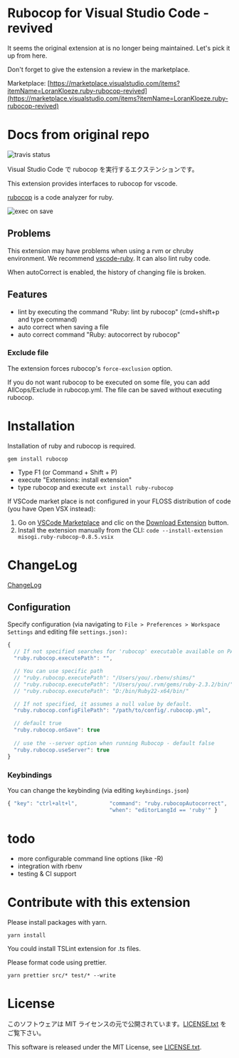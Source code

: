 

# Rubocop for Visual Studio Code - revived
It seems the original extension at is no longer being maintained. Let's pick it up from here.

Don't forget to give the extension a review in the marketplace.

Marketplace: [https://marketplace.visualstudio.com/items?itemName=LoranKloeze.ruby-rubocop-revived](https://marketplace.visualstudio.com/items?itemName=LoranKloeze.ruby-rubocop-revived)

# Docs from original repo

![travis status](https://travis-ci.org/misogi/vscode-ruby-rubocop.svg?branch=master)

Visual Studio Code で rubocop を実行するエクステンションです。

This extension provides interfaces to rubocop for vscode.

[rubocop](https://github.com/bbatsov/rubocop) is a code analyzer for ruby.

![exec on save](./images/onsave.gif)

## Problems

This extension may have problems when using a rvm or chruby environment.
We recommend [vscode-ruby](https://marketplace.visualstudio.com/items?itemName=rebornix.Ruby). It can also lint ruby code.

When autoCorrect is enabled, the history of changing file is broken.

## Features

- lint by executing the command "Ruby: lint by rubocop" (cmd+shift+p and type command)
- auto correct when saving a file
- auto correct command "Ruby: autocorrect by rubocop"

### Exclude file

The extension forces rubocop's `force-exclusion` option.

If you do not want rubocop to be executed on some file, you can add AllCops/Exclude in rubocop.yml. The file can be saved without executing rubocop.

# Installation

Installation of ruby and rubocop is required.

```
gem install rubocop
```

- Type F1 (or Command + Shift + P)
- execute "Extensions: install extension"
- type rubocop and execute `ext install ruby-rubocop`

If VSCode market place is not configured in your FLOSS distribution of code (you have Open VSX instead):

1. Go on [VSCode Marketplace](https://marketplace.visualstudio.com/items?itemName=misogi.ruby-rubocop) and clic on the [Download Extension](https://marketplace.visualstudio.com/_apis/public/gallery/publishers/misogi/vsextensions/ruby-rubocop/0.8.5/vspackage) button.
2. Install the extension manually from the CLI: `code --install-extension misogi.ruby-rubocop-0.8.5.vsix`

# ChangeLog

[ChangeLog](CHANGELOG.md)

## Configuration

Specify configuration (via navigating to `File > Preferences > Workspace Settings` and editing file `settings.json):`

```javascript
{
  // If not specified searches for 'rubocop' executable available on PATH (default and recommended)
  "ruby.rubocop.executePath": "",

  // You can use specific path
  // "ruby.rubocop.executePath": "/Users/you/.rbenv/shims/"
  // "ruby.rubocop.executePath": "/Users/you/.rvm/gems/ruby-2.3.2/bin/"
  // "ruby.rubocop.executePath": "D:/bin/Ruby22-x64/bin/"

  // If not specified, it assumes a null value by default.
  "ruby.rubocop.configFilePath": "/path/to/config/.rubocop.yml",

  // default true
  "ruby.rubocop.onSave": true
  
  // use the --server option when running Rubocop - default false
  "ruby.rubocop.useServer": true
}
```

### Keybindings

You can change the keybinding (via editing `keybindings.json`)

```javascript
{ "key": "ctrl+alt+l",          "command": "ruby.rubocopAutocorrect",
                                "when": "editorLangId == 'ruby'" }
```

# todo

- more configurable command line options (like -R)
- integration with rbenv
- testing & CI support

# Contribute with this extension

Please install packages with yarn.

    yarn install

You could install TSLint extension for .ts files.

Please format code using prettier.

```
yarn prettier src/* test/* --write
```

# License

このソフトウェアは MIT ライセンスの元で公開されています。[LICENSE.txt](LICENSE.txt) をご覧下さい。

This software is released under the MIT License, see [LICENSE.txt](LICENSE.txt).

